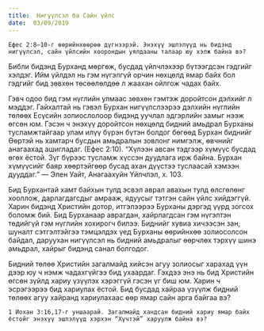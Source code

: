```yaml
---
title:  Нигүүлсэл ба Сайн үйлс
date:  03/09/2019
---
```


`Ефес 2:8–10-г өөрийнхөөрөө дүгнээрэй. Энэхүү эшлэлүүд нь бидэнд нигүүлсэл, сайн үйлсийн хоорондын уялдааны талаар юу хэлж байна вэ?`

Библи бидэнд Бурханд мөргөж, бусдад үйлчлэхээр бүтээгдсэн гэдгийг хэлдэг. Ийм үйлдэл нь гэм нүгэлгүй орчин нөхцөлд ямар байх бол гэдгийг бид зөвхөн төсөөлөлдөө л жаахан ойлгож чадах байх.

Гэвч одоо бид гэм нүглийн улмаас зөвхөн гэмтэж доройтсон дэлхийг л мэддэг. Гайхалтай нь гэвэл Бурхан нигүүлслээрээ дэлхийн нүглийн төлөөх Есүсийн золиослолоор бидэнд уучлал эдгэрлийн замыг нээж өгсөн юм. Гэсэн ч энэхүү доройтсон нөхцөлд бидний амьдрал Бурханы тусламжтайгаар улам илүү бүрэн бүтэн болдог бөгөөд Бурхан биднийг Өөртэй нь хамтарч бусдын амьдралын зовлонг нимгэлж, өвчнийг анагаахад ашигладаг. (Ефес 2:10). “Хүлээн авсан тэдгээр хүмүүс бусдад өгөх ёстой. Зүг бүрээс тусламж хүссэн дуудлага  ирж байна. Бурхан хүмүүсийг баяр хөөртэйгөөр бусад ахан дүүстээ туслаасай хэмээн дууддаг.” — Элен Уайт,  Анагаахуйн Үйлчлэл, х. 103.

Бид Бурхантай хамт байхын тулд эсвэл аврал авахын тулд өлсгөлөнг хооллож, дарлагдагсдыг амрааж, ядуусыг тэтгэн сайн үйлс хийдэггүй. Харин бидэнд Христийн дотор, итгэлээрээ Бурханы дэргэд үүрд зогсох боломж бий. Бид Бурханаар аврагдан, хайрлагдсан гэм нүгэлтэн төдийгүй гэм нүглийн хохирогч билээ. Биднийг хувиа хичээсэн зан, шуналт сэтгэлтэйгээ тэмцэлдэх үед Бурханы өөрийнхөө золиосолсон байдал, даруухан нигүүлсэл нь бидний амьдралыг өөрчлөх тэрхүү шинэ амьдрал, хайрыг бидэнд санал болгодог.

Бидний төлөө Христийн загалмайд хийсэн агуу золиосыг харахад үүн дээр юу ч нэмж чадахгүйгээ бид ухаардаг. Гэхдээ энэ нь бид Христийн өгсөн зүйлд хариу үзүүлэх хэрэггүй гэсэн үг биш юм. Харин ч эсрэгээрээ бид хариулах ёстой. Бид бусдад хайраа үзүүлж бидний төлөөх агуу хайранд хариулахаас өөр ямар сайн арга байгаа вэ?

`1 Иохан 3:16,17-г уншаарай. Загалмайд хандсан бидний хариу ямар байх ёстойг энэхүү эшлэлүүд хэрхэн “Хүчтэй” харуулж байна вэ?`